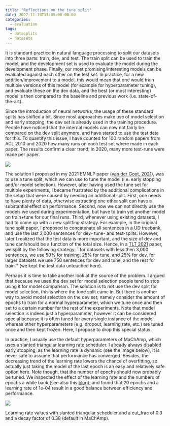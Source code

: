```yaml
---
title: "Reflections on the tune split"
date: 2022-11-18T15:00:00-00:00
categories:
  - evaluation
tags:
  - datasplits
  - datasets
---
```


It is standard practice in natural language processing to split our datasets into three parts: train, dev, and test. The train split can be used to train the model, and the development set is used to evaluate the model during the development phase. Finally, our most promising/interesting models can be evaluated against each other on the test set. In practice, for a new addition/improvement to a model, this would mean that one would train multiple versions of this model (for example for hyperparameter tuning), and evaluate these on the dev data, and the best (or most interesting) model is then compared to the baseline and previous work (i.e. state-of-the-art).

Since the introduction of neural networks, the usage of these standard splits has shifted a bit. Since most approaches make use of model selection and early stopping, the dev set is already used in the training procedure. People have noticed that the internal models can now not fairly be compared on the dev split anymore, and have started to use the test data for this. To quantify this issue, I have counted for 100 random papers from ACL 2010 and 2020 how many runs on each test set where made in each paper. The results confirm a clear trend; in 2020, many more test-runs were made per paper.

![](../../assets/images/boxplot.png)

The solution I proposed in my 2021 EMNLP paper ([van der Goot, 2021](https://aclanthology.org/2021.emnlp-main.368.pdf)), was to use a tune split, which we can use to tune the model (i.e. early stopping and/or model selection). However, after having used the tune set for multiple experiments, I became frustrated by the additional complications in the setup that were caused by needing an additional split. First, one needs to have plenty of data, otherwise extracting one other split can have a substantial effect on performance. Second, now we can not directly use the models we used during experimentation, but have to train yet another model on train+tune for our final runs. Third, whenever using existing datasets, I had to come up with a new splitting strategy. For example, in the original tune split paper, I proposed to concatenate all sentences in a UD treebank, and use the last 3,000 sentences for dev- tune- and test-splits. However, later I realized that the test data is more important, and the size of dev and tune can/should be a function of the total size. Hence, in a [TLT 2021](https://aclanthology.org/2021.tlt-1.9.pdf) paper, we split by the following strategy: ``for datasets with less then 3,000 sentences, we use 50% for training, 25% for tune, and 25% for dev, for larger datasets we use 750 sentences for dev and tune, and the rest for train.'' (we kept the test data untouched here).

Perhaps it is time to take another look at the source of the problem. I argued that because we used the dev set for model selection people tend to stop using it for model comparison. The solution is to not use the dev split for model selection, this is where the tune split came in. But there is another way to avoid model selection on the dev set; namely consider the amount of epochs to train for a normal hyperparameter, which we tune once and then set to a certain number for the rest of the experiments. Note that model selection is indeed just a hyperparameter, however it can be considered special because it is often tuned for every single instance of the model, whereas other hyperparameters (e.g. dropout, learning rate, etc.) are tuned once and then kept frozen. Here, I propose to drop this special status.

In practice, I usually use the default hyperparameters of MaChAmp, which uses a slanted triangular learning rate scheduler. I already always disabled early stopping, as the learning rate is dynamic (see the image below), it is never safe to assume that performance has converged. Besides, the decreasing trend of the learning rate lowers the chance of overfitting, so actually just taking the model of the last epoch is an easy and relatively safe option here. Note though, that the number of epochs should now probably be tuned. We inspected the effect of the learning rate and the numbers of epochs a while back (see also this [blog](../../modeling/gigantamax/)), and found that 20 epochs and a learning rate of 1e-04 result in a good balance between efficiency and performance.

![](../../assets/images/lr.png)

Learning rate values with slanted triangular scheduler and a cut_frac of 0.3 and a decay factor of 0.38 (default in MaChAmp).

